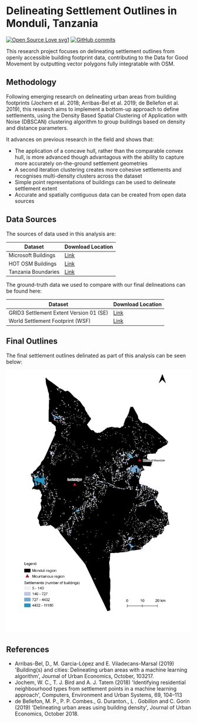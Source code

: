 # Delineating Settlement Outlines in Monduli, Tanzania #

[![Open Source Love svg1](https://badges.frapsoft.com/os/v1/open-source.svg?v=103)](https://github.com/ellerbrock/open-source-badges/)
[![GitHub commits](https://img.shields.io/github/commits-since/Naereen/StrapDown.js/v1.0.0.svg)](https://GitHub.com/Naereen/StrapDown.js/commit/)

This research project focuses on delineating settlement outlines from openly accessible building footprint data, contributing to the Data for Good Movement by outputting vector polygons fully integratable with OSM.

## Methodology ##
Following emerging research on delineating urban areas from building footprints (Jochem et al. 2018; Arribas-Bel et al. 2019; de Bellefon et al. 2019), this research aims to implement a bottom-up approach to define settlements, using the Density Based Spatial Clustering of Application with Noise (DBSCAN) clustering algorithm to group buildings based on density and distance parameters. 

It advances on previous research in the field and shows that:
* The application of a concave hull, rather than the comparable convex hull, is more advanced though advantagous with the ability to capture more accurately on-the-ground settlement geometries
* A second iteration clustering creates more cohesive settlements and recognises multi-density clusters across the dataset
* Simple point representations of buildings can be used to delineate settlement extent
* Accurate and spatially contiguous data can be created from open data sources

## Data Sources ##
The sources of data used in this analysis are:

Dataset              | Download Location
---------------------| ------------------
Microsoft Buildings  | [Link](https://github.com/microsoft/Uganda-Tanzania-Building-Footprints, "Link")
HOT OSM Buildings    | [Link](https://data.humdata.org/dataset/hotosm_tza_buildings, "Link")
Tanzania Boundaries  | [Link](https://gadm.org/download_country_v3.html, "Link")

The ground-truth data we used to compare with our final delineations can be found here:

Dataset                                 | Download Location
----------------------------------------| ------------------
GRID3 Settlement Extent Version 01 (SE) | [Link](https://data.grid3.org/search?tags=all(Settlement%20Extents,TZA), "Link")
World Settlement Footprint (WSF)        | [Link](https://figshare.com/articles/dataset/World_Settlement_Footprint_WSF_2015/10048412, "Link")


## Final Outlines ##

The final settlement outlines delinated as part of this analysis can be seen below:

![image](https://github.com/KKCV6/dissertation/blob/main/images/settlements_github.PNG)

## References ##
* Arribas-Bel, D., M. Garcia-López and E. Viladecans-Marsal (2019) 'Building(s) and cities: Delineating urban areas with a machine learning algorithm', Journal of Urban Economics, October, 103217.
* Jochem, W. C., T. J. Bird and A. J. Tatem (2018) 'Identifying residential neighbourhood types from settlement points in a machine learning approach', Computers, Environment and Urban Systems, 69, 104–113
* de Bellefon, M. P., P. P. Combes., G. Duranton., L . Gobillon and C. Gorin (2019) 'Delineating urban areas using building density', Journal of Urban Economics, October 2018.
